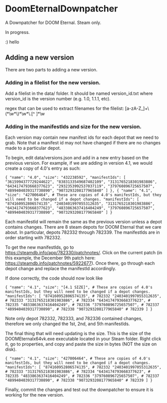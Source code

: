 # DoomEternalDownpatcher
A Downpatcher for DOOM Eternal. Steam only.

In progress.

:) hello

## Adding a new version

There are two parts to adding a new version. 

### Adding in a filelist for the new version.

Add a filelist in the data/ folder. It should be named version_id.txt where version_id is the version number (e.g. 1.0, 1.1.1, etc).

regex that can be used to extract filenames for the filelist:
[a-zA-Z_]+\\\(\*\\w\*\\\)\*\\w\*\\.[^ ]*\w


### Adding in the manifestIds and size for the new version.

Each version may contain new manifest ids for each depot that we need to grab. Note that a manifest id may not have changed if there are no changes made to a particular depot.

To begin, edit data/versions.json and add in a new entry based on the previous version. For example, if we are adding in version 4.1, we would create a copy of 4.0's entry as such:

`
    {
      "name": "4.0",
      "size": "432238592",
      "manifestIds": [
        "3615994377729244622",
        "8383133549687402109",
        "3131765218301983886",
        "6434174793668377623",
        "2932353992537037119",
        "379760896725657507",
        "4899404039317730890",
        "9073293208177965840"
      ]
    },
    {
      "name": "4.1",
      "size": "427006464",
      # These are copies of 4.0's manifestIds, but they will need to be changed if a depot changes.
      "manifestIds": [
        "874160952806574135",
        "2403401997055312635",
        "3131765218301983886",
        "6434174793668377623",
        "4833863637416404249",
        "379760896725657507",
        "4899404039317730890",
        "9073293208177965840"
      ]
    }
`

Each manifestId will remain the same as the previous version unless a depot contains changes. There are 8 steam depots for DOOM Eternal that we care about. In particular, depots  782332 through 782339. The manifestIds are in order starting with 782332.

To get the new manifestIds, go to https://steamdb.info/app/782330/patchnotes/. Click on the current patch (in this example, the December 9th patch here: https://steamdb.info/patchnotes/5922677). Once there, go through each depot change and replace the manifestId accordingly.

If done correctly, the code should now look like

`
    {
      "name": "4.1",
      "size": "[4.1 SIZE]",
      # These are copies of 4.0's manifestIds, but they will need to be changed if a depot changes.
      "manifestIds": [
        "874160952806574135", # 782332
        "2403401997055312635", # 782333
        "3131765218301983886", # 782334
        "6434174793668377623", # 782335
        "4833863637416404249", # 782336
        "379760896725657507", # 782337
        "4899404039317730890", # 782338
        "9073293208177965840" # 782339
      ]
    }
`

Note only depot 782332, 782333, and 782336 contained changes, therefore we only changed the 1st, 2nd, and 5th manifestIds.

The final thing that will need updating is the size. This is the size of the DOOMEternalx64vk.exe executable located in your Steam folder. Right click it, go to properties, and copy and paste the size in bytes (NOT the size on disk).

`
    {
      "name": "4.1",
      "size": "427006464",
      # These are copies of 4.0's manifestIds, but they will need to be changed if a depot changes.
      "manifestIds": [
        "874160952806574135", # 782332
        "2403401997055312635", # 782333
        "3131765218301983886", # 782334
        "6434174793668377623", # 782335
        "4833863637416404249", # 782336
        "379760896725657507", # 782337
        "4899404039317730890", # 782338
        "9073293208177965840" # 782339
      ]
    }
`

Finally, commit the changes and test out the downpatcher to ensure it is working for the new version.
